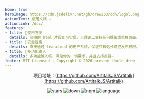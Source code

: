 ```yaml
---
home: true
heroImage: https://cdn.jsdelivr.net/gh/drew233/cdn/logol.png
actionText: 使用文档 →
actionLink: /doc/
features:
- title: 🤞使用方便
  details: 简略的 html 片段即可实现，且理论上支持任何框架或单独页面。
- title: 🔐安全性高
  details: 直接通过 leancloud 的用户系统，保证只有站长可控发布权限。
- title: 🎁多功能输入
  details: 多功能输入框，满足你的一切需求，并且支持点赞~
footer: MIT Licensed | Copyright © 2020-present Uncle_drew
---
```

<center>

项目地址：[https://github.com/ArtitalkJS/Artitalk](https://github.com/ArtitalkJS/Artitalk)

![stars](https://img.shields.io/github/stars/ArtitalkJS/Artitalk)
![down](https://img.shields.io/npm/dm/artitalk.svg)
![npm](https://img.shields.io/npm/v/artitalk.svg)
![language](https://img.shields.io/badge/language-JavaScript-red)

</center>
